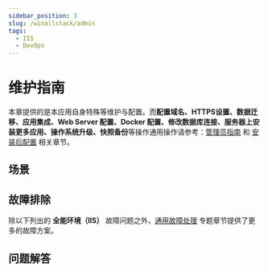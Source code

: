 ```yaml
---
sidebar_position: 3
slug: /winallstack/admin
tags:
  - IIS
  - DevOps
---
```


# 维护指南

本章提供的是本应用自身特殊等维护与配置。而**配置域名、HTTPS设置、数据迁移、应用集成、Web Server 配置、Docker 配置、修改数据库连接、服务器上安装更多应用、操作系统升级、快照备份**等操作通用操作请参考：[管理员指南](../administrator) 和 [安装后配置](../install/setup/) 相关章节。

## 场景


## 故障排除

除以下列出的 **全能环境（IIS）** 故障问题之外，[通用故障处理](../troubleshooting) 专题章节提供了更多的故障方案。 

## 问题解答